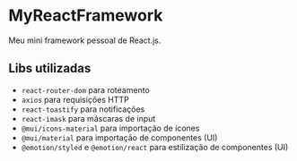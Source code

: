 # MyReactFramework

Meu mini framework pessoal de React.js.

## Libs utilizadas

* `react-router-dom` para roteamento
* `axios` para requisições HTTP
* `react-toastify` para notificações
* `react-imask` para máscaras de input
* `@mui/icons-material` para importação de ícones
* `@mui/material` para importação de componentes (UI)
* `@emotion/styled` e `@emotion/react`  para estilização de componentes (UI)
